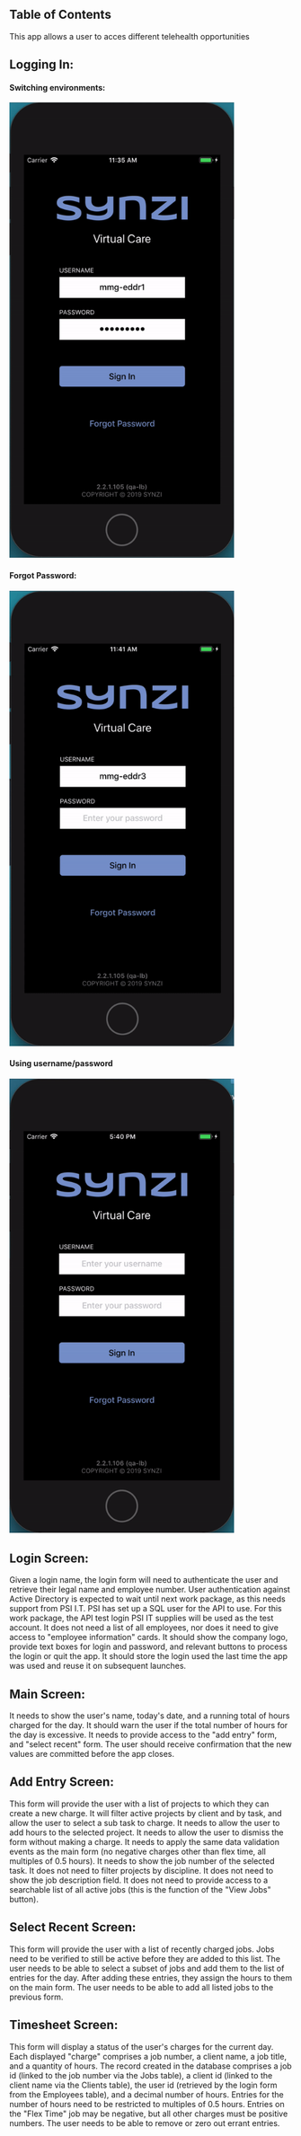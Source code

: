 ## Table of Contents

This app allows a user to acces different telehealth opportunities

## Logging In:
#### Switching environments:
<img src="https://github.com/jcalderaio/synzi-apps/blob/master/gifs/virtual-care/login/switch-envs.gif" width="400">

#### Forgot Password:
<img src="https://github.com/jcalderaio/synzi-apps/blob/master/gifs/virtual-care/login/forgot-password.gif" width="400">

#### Using username/password
<img src="https://github.com/jcalderaio/synzi-apps/blob/master/gifs/virtual-care/login/login.gif" width="400">


## Login Screen:
Given a login name, the login form will need to authenticate the user and retrieve their legal name and employee number.
User authentication against Active Directory is expected to wait until next work package, as this needs support from PSI I.T.
PSI has set up a SQL user for the API to use. For this work package, the API test login PSI IT supplies will be used as the test account.
It does not need a list of all employees, nor does it need to give access to "employee information" cards. It should show the company logo, provide text boxes for login and password, and relevant buttons to process the login or quit the app.
It should store the login used the last time the app was used and reuse it on subsequent launches.

## Main Screen:
It needs to show the user's name, today's date, and a running total of hours charged for the day.
It should warn the user if the total number of hours for the day is excessive.
It needs to provide access to the "add entry" form, and "select recent" form.
The user should receive confirmation that the new values are committed before the app closes.

## Add Entry Screen:
This form will provide the user with a list of projects to which they can create a new charge.
It will filter active projects by client and by task, and allow the user to select a sub task to charge.
It needs to allow the user to add hours to the selected project.
It needs to allow the user to dismiss the form without making a charge.
It needs to apply the same data validation events as the main form (no negative charges other than flex time, all multiples of 0.5 hours).
It needs to show the job number of the selected task.
It does not need to filter projects by discipline.
It does not need to show the job description field.
It does not need to provide access to a searchable list of all active jobs (this is the function of the "View Jobs" button).

## Select Recent Screen:
This form will provide the user with a list of recently charged jobs.
Jobs need to be verified to still be active before they are added to this list.
The user needs to be able to select a subset of jobs and add them to the list of entries for the day. After adding these entries, they assign the hours to them on the main form.
The user needs to be able to add all listed jobs to the previous form.

## Timesheet Screen:
This form will display a status of the user's charges for the current day. Each displayed "charge" comprises a job number, a client name, a job title, and a quantity of hours. The record created in the database comprises a job id (linked to the job number via the Jobs table), a client id (linked to the client name via the Clients table), the user id (retrieved by the login form from the Employees table), and a decimal number of hours.
Entries for the number of hours need to be restricted to multiples of 0.5 hours.
Entries on the "Flex Time" job may be negative, but all other charges must be positive numbers.
The user needs to be able to remove or zero out errant entries.
